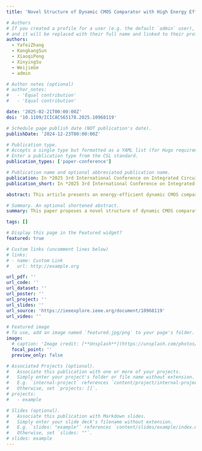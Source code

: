 ```yaml
---
title: 'Novel Structure of Dynamic CMOS Comparator with High Energy Efficiency'

# Authors
# If you created a profile for a user (e.g. the default `admin` user), write the username (folder name) here
# and it will be replaced with their full name and linked to their profile.
authors:
  - YafeiZhang
  - KangkangSun
  - XiaoqiPeng
  - XinyingSu
  - WeijieGe
  - admin

# Author notes (optional)
# author_notes:
#   - 'Equal contribution'
#   - 'Equal contribution'

date: '2025-02-21T00:00:00Z'
doi: '10.1109/ICICACS65178.2025.10968119'

# Schedule page publish date (NOT publication's date).
publishDate: '2024-12-23T00:00:00Z'

# Publication type.
# Accepts a single type but formatted as a YAML list (for Hugo requirements).
# Enter a publication type from the CSL standard.
publication_types: ['paper-conference']

# Publication name and optional abbreviated publication name.
publication: In *2025 3rd International Conference on Integrated Circuits and Communication Systems (ICICACS)*
publication_short: In *2025 3rd International Conference on Integrated Circuits and Communication Systems (ICICACS)*

abstract: This article presents an energy-efficient dynamic CMOS comparator. By incorporating two additional NMOS transistors into the conventional Strong ARM (SA) structure, this design significantly reduces energy consumption as the differential voltage increases. Furthermore, it markedly improves key technical parameters such as precision, offset, and noise. Manufactured using a 180 nm CMOS process, the proposed comparator achieves 84 µV input-referred noise while consuming only 4.683-nW per comparison under a 1.2-V supply. This results in a figure of merit (FoM) of 0.033 nJ.µV2, representing a 53.36% reduction in power consumption compared to the conventional SA latch. These improvements are essential for energy-sensitive applications, enhancing system performance and minimizing power usage.

# Summary. An optional shortened abstract.
summary: This paper proposes a novel structure of dynamic CMOS comparator with high energy efficiency. 

tags: []

# Display this page in the Featured widget?
featured: true

# Custom links (uncomment lines below)
# links:
# - name: Custom Link
#   url: http://example.org

url_pdf: ''
url_code: ''
url_dataset: ''
url_poster: ''
url_project: ''
url_slides: ''
url_source: 'https://ieeexplore.ieee.org/document/10968119'
url_video: ''

# Featured image
# To use, add an image named `featured.jpg/png` to your page's folder.
image:
  # caption: 'Image credit: [**Unsplash**](https://unsplash.com/photos/pLCdAaMFLTE)'
  focal_point: ''
  preview_only: false

# Associated Projects (optional).
#   Associate this publication with one or more of your projects.
#   Simply enter your project's folder or file name without extension.
#   E.g. `internal-project` references `content/project/internal-project/index.md`.
#   Otherwise, set `projects: []`.
# projects:
#   - example

# Slides (optional).
#   Associate this publication with Markdown slides.
#   Simply enter your slide deck's filename without extension.
#   E.g. `slides: "example"` references `content/slides/example/index.md`.
#   Otherwise, set `slides: ""`.
# slides: example
---
```


<!-- {{% callout note %}}
Click the _Cite_ button above to demo the feature to enable visitors to import publication metadata into their reference management software.
{{% /callout %}}

{{% callout note %}}
Create your slides in Markdown - click the _Slides_ button to check out the example.
{{% /callout %}} -->

<!-- Add the publication's **full text** or **supplementary notes** here. You can use rich formatting such as including [code, math, and images](https://docs.hugoblox.com/content/writing-markdown-latex/). -->
